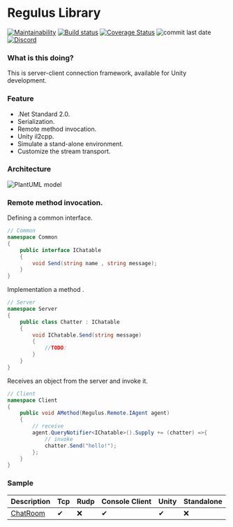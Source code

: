 # Regulus Library
[![Maintainability](https://api.codeclimate.com/v1/badges/78946edf1189eb49dfbd/maintainability)](https://codeclimate.com/github/jiowchern/Regulus/maintainability)
[![Build status](https://ci.appveyor.com/api/projects/status/2wtsf61u87qg62cc?svg=true)](https://ci.appveyor.com/project/jiowchern/regulus)
[![Coverage Status](https://coveralls.io/repos/github/jiowchern/Regulus/badge.svg?branch=)](https://coveralls.io/github/jiowchern/Regulus?branch=)
![commit last date](https://img.shields.io/github/last-commit/jiowchern/regulus)
[![Discord](https://img.shields.io/discord/101557008930451456)](https://discord.gg/uDF8NTp)
<!-- [![GitHub release](https://img.shields.io/github/release/jiowchern/regulus.svg?style=flat-square)](https://github.com/jiowchern/Regulus/releases)![pre-release](https://img.shields.io/github/v/release/jiowchern/Regulus?include_prereleases) -->
<!-- [![Gitter](https://badges.gitter.im/JoinChat.svg)](https://gitter.im/Regulus-Library) -->


### What is this doing?
This is server-client connection framework, available for Unity development.

### Feature
* .Net Standard 2.0.
* Serialization.
* Remote method invocation.
* Unity il2cpp.
* Simulate a stand-alone environment.
* Customize the stream transport.

### Architecture
<!-- 
@startuml
package "Project" {
rectangle "Common(dll)" as Common
rectangle "Server" as Server
rectangle "Client" as Client

}

package "Regulus Library" {
rectangle "Regulus.Remote.Client.dll" as Regulus.Remote.Client
rectangle "Regulus.Remote.Server.dll" as Regulus.Remote.Server
}

[Regulus.Remote.Server] <--- [Server]
[Regulus.Remote.Client] <--- [Client]
[Common] <.. [Client]
[Common] <.. [Server]

note left   of [Client]
 Unity or other compatible c#
 NetStandard2.0 project.
end note

note left   of [Server]
   Server-side game logic.
end note

note left   of [Common] 
   A common defined by the server and the client.
end note
@enduml
-->
![PlantUML model](http://www.plantuml.com/plantuml/svg/VL6xJiGm4Epz5QFGG14BKLCSeaK8tOdgHE7Ocs3m8t8Sf0ZnxpWsKJZTeyhEpcCdoMQ88iJH6jOB-IawGlKI_0V9ME6RXVGKhZDf--YjzUvQ6NDJGGme-BzYH-6BGYRBU60tcbpCP1aP-s7hpIrrena7FEacY30TtbvOlYNh8_4Im5ELd7UIlM0lvSxP2pkNsvzatd1VrpNsV-X8LSulgeAIgdokjERyt7P9P2xbm50R0VXsbUFLwJZ11_ZuJW7Isrv4tHY2l69ufhYBmYaHr1s_HLz-8sVa5ER8u-3bOe9bh0Uj29smIUOxBI-Pb-wp-m4o8oXgjIE5PaAgY26d8fNAKEONMJCtQHgj-GK0)  

### Remote method invocation.
Defining a common interface.
```csharp
// Common
namespace Common
{
	public interface IChatable 
	{				
		void Send(string name , string message);
	}
}	
```
Implementation a method .
```csharp
// Server
namespace Server
{
	public class Chatter : IChatable
	{
		void IChatable.Send(string message)
		{
			//TODO: 
		}
	}
}
```
Receives an object from the server and invoke it.
```csharp
// Client
namespace Client
{		
	public void AMethod(Regulus.Remote.IAgent agent)
	{
		// receive
		agent.QueryNotifier<IChatable>().Supply += (chatter) =>{
			// invoke
			chatter.Send("hello!");				
		};		
	}
}
```




### Sample
Description|Tcp|Rudp|Console Client|Unity|Standalone
-|:-|:-|:-|:-|:-
[ChatRoom](https://github.com/jiowchern/Regulus.Samples/tree/master/Chat1)|✔|❌|✔|✔|❌


